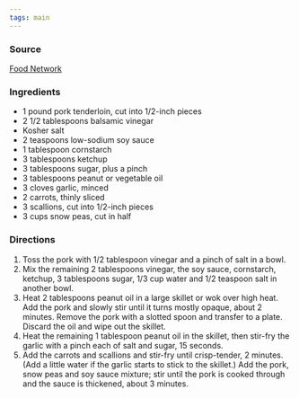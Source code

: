 ```yaml
---
tags: main
---
```

### Source
[Food Network](http://www.foodnetwork.com/recipes/food-network-kitchens/sweet-and-sour-pork-recipe/index.html)

### Ingredients
* 1 pound pork tenderloin, cut into 1/2-inch pieces
* 2 1/2 tablespoons balsamic vinegar
* Kosher salt
* 2 teaspoons low-sodium soy sauce
* 1 tablespoon cornstarch
* 3 tablespoons ketchup
* 3 tablespoons sugar, plus a pinch
* 3 tablespoons peanut or vegetable oil
* 3 cloves garlic, minced
* 2 carrots, thinly sliced
* 3 scallions, cut into 1/2-inch pieces
* 3 cups snow peas, cut in half

### Directions
1. Toss the pork with 1/2 tablespoon vinegar and a pinch of salt in a bowl.
2. Mix the remaining 2 tablespoons vinegar, the soy sauce, cornstarch, ketchup, 3 tablespoons sugar, 1/3 cup water and 1/2 teaspoon salt in another bowl.
3. Heat 2 tablespoons peanut oil in a large skillet or wok over high heat. Add the pork and slowly stir until it turns mostly opaque, about 2 minutes. Remove the pork with a slotted spoon and transfer to a plate. Discard the oil and wipe out the skillet.
4. Heat the remaining 1 tablespoon peanut oil in the skillet, then stir-fry the garlic with a pinch each of salt and sugar, 15 seconds.
5. Add the carrots and scallions and stir-fry until crisp-tender, 2 minutes. (Add a little water if the garlic starts to stick to the skillet.) Add the pork, snow peas and soy sauce mixture; stir until the pork is cooked through and the sauce is thickened, about 3 minutes.
